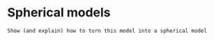 Spherical models
================

```{todo}
Show (and explain) how to turn this model into a spherical model
```